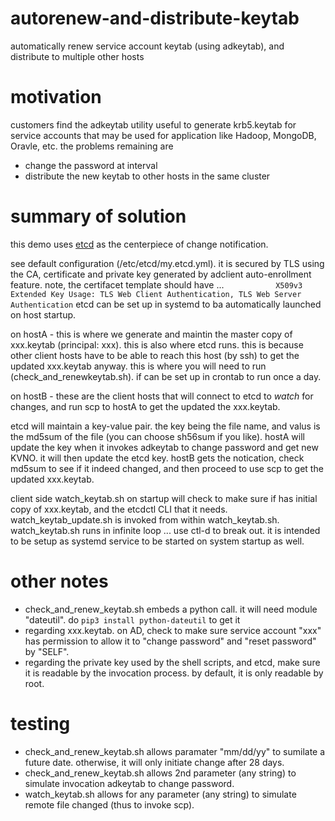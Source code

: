 # autorenew-and-distribute-keytab
automatically renew service account keytab (using adkeytab), and distribute to multiple other hosts 

# motivation
customers find the adkeytab utility useful to generate krb5.keytab for service accounts that may be used for application like Hadoop, MongoDB, Oravle, etc.
the problems remaining are
* change the password at interval
* distribute the new keytab to other hosts in the same cluster

# summary of solution
this demo uses [etcd](https://etcd.io) as the centerpiece of change notification.

see default configuration (/etc/etcd/my.etcd.yml).
it is secured by TLS using the CA, certificate and private key generated by adclient auto-enrollment feature.
note, the certifacet template should have ...
`            X509v3 Extended Key Usage:
                TLS Web Client Authentication, TLS Web Server Authentication
`
etcd can be set up in systemd to ba automatically launched on host startup.

on hostA - this is where we generate and maintin the master copy of xxx.keytab (principal: xxx).
this is also where etcd runs.
this is because other client hosts have to be able to reach this host (by ssh) to get the updated xxx.keytab anyway.
this is where you will need to run (check_and_renewkeytab.sh).
if can be set up in crontab to run once a day.

on hostB - these are the client hosts that will connect to etcd to _watch_ for changes, 
and run scp to hostA to get the updated the xxx.keytab.

etcd will maintain a key-value pair. 
the key being the file name, and valus is the md5sum of the file (you can choose sh56sum if you like).
hostA will update the key when it invokes adkeytab to change password and get new KVNO.
it will then update the etcd key.
hostB gets the notication, check md5sum to see if it indeed changed, and then proceed to use scp to get the updated xxx.keytab.

client side watch_keytab.sh on startup will check to make sure if has initial copy of xxx.keytab, and the etcdctl CLI that it needs.
watch_keytab_update.sh is invoked from within watch_keytab.sh.
watch_keytab.sh runs in infinite loop ... use ctl-d to break out.
it is intended to be setup as systemd service to be started on system startup as well. 

# other notes
* check_and_renew_keytab.sh embeds a python call. it will need module "dateutil". do `pip3 install python-dateutil` to get it
* regarding xxx.keytab. on AD, check to make sure service account "xxx" has permission to allow it to "change password" and "reset password" by "SELF".
* regarding the private key used by the shell scripts, and etcd, make sure it is readable by the invocation process. by default, it is only readable by root.

# testing
* check_and_renew_keytab.sh allows paramater "mm/dd/yy" to sumilate a future date. otherwise, it will only initiate change after 28 days.
* check_and_renew_keytab.sh allows 2nd parameter (any string) to simulate invocation adkeytab to change password.
* watch_keytab.sh allows for any parameter (any string) to simulate remote file changed (thus to invoke scp).
